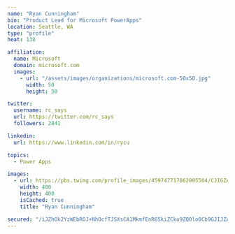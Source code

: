 ```yaml
---
name: "Ryan Cunningham"
bio: "Product Lead for Microsoft PowerApps"
location: Seattle, WA
type: "profile"
heat: 138

affiliation:
  name: Microsoft
  domain: microsoft.com
  images:
    - url: "/assets/images/organizations/microsoft.com-50x50.jpg"
      width: 50
      height: 50

twitter:
  username: rc_says
  url: https://twitter.com/rc_says
  followers: 2841

linkedin:
  url: https://www.linkedin.com/in/rycu

topics:
  - Power Apps

images:
  - url: https://pbs.twimg.com/profile_images/459747717862805504/CJIGZejd_400x400.png
    width: 400
    height: 400
    isCached: true
    title: "Ryan Cunningham"

secured: "/iJZhOk2YzWEbROJ+NhOcfTJSXsCA1MkmfEnR65kiZCku9ZQ0lo0Cb9GJIJZAx9Y/20U9Js1aNrd9tdFghG2oAN2rmJwUwEE1gvAuohXHGV2WHqwqcZtXhbYf/TnuhM9jIVi2xPPyidq4ucHQ9xn30Q1dsOZXazqvBipPWUzKqQHVUYDLUs+61oijmdR4bt8WjAsGM0TgzICcoQ6ICeRWbGSc6xgCg2VSBSpA8uOCggchTgd/k5888/EMaKzujl+4un0ZlJmBOXDiHk51bMTJE+Ibo4Fss+amxCqMyIhTrDFif545HDRoevZmX3aMVlVZYa20xy/pagZIrOiriTg2cSXUfs4Px53NJ6qs9Qo96RolWZkJpC6chF8zfPUO4ZySBANR8nlpoSM06CtwFklfBgERrKqu08RF+rViHbsLS4=;UNwQI57q6DcQd/Wn8bFVGA=="
---
```


